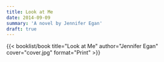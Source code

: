 ```yaml
---
title: Look at Me
date: 2014-09-09
summary: 'A novel by Jennifer Egan'
draft: true
---
```


{{< booklist/book
title="Look at Me"
author="Jennifer Egan"
cover="cover.jpg"
format="Print" >}}
